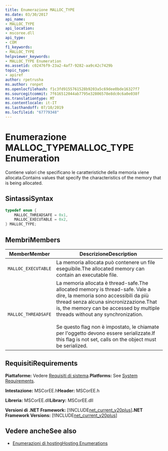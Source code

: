 ```yaml
---
title: Enumerazione MALLOC_TYPE
ms.date: 03/30/2017
api_name:
- MALLOC_TYPE
api_location:
- mscoree.dll
api_type:
- COM
f1_keywords:
- MALLOC_TYPE
helpviewer_keywords:
- MALLOC_TYPE Enumeration
ms.assetid: c02476f9-23a2-4af7-9282-aa9c42c7429b
topic_type:
- apiref
author: rpetrusha
ms.author: ronpet
ms.openlocfilehash: f1c3fd9155761528b9203a5c69dee0bde16327f7
ms.sourcegitcommit: 7f616512044ab7795e32806578e8dc0c6a0e038f
ms.translationtype: MT
ms.contentlocale: it-IT
ms.lasthandoff: 07/10/2019
ms.locfileid: "67779348"
---
```

# <a name="malloctype-enumeration"></a><span data-ttu-id="d7303-102">Enumerazione MALLOC_TYPE</span><span class="sxs-lookup"><span data-stu-id="d7303-102">MALLOC_TYPE Enumeration</span></span>
<span data-ttu-id="d7303-103">Contiene valori che specificano le caratteristiche della memoria viene allocata.</span><span class="sxs-lookup"><span data-stu-id="d7303-103">Contains values that specify the characteristics of the memory that is being allocated.</span></span>  
  
## <a name="syntax"></a><span data-ttu-id="d7303-104">Sintassi</span><span class="sxs-lookup"><span data-stu-id="d7303-104">Syntax</span></span>  
  
```cpp  
typedef enum {  
    MALLOC_THREADSAFE = 0x1,  
    MALLOC_EXECUTABLE = 0x2,  
} MALLOC_TYPE;  
```  
  
## <a name="members"></a><span data-ttu-id="d7303-105">Membri</span><span class="sxs-lookup"><span data-stu-id="d7303-105">Members</span></span>  
  
|<span data-ttu-id="d7303-106">Member</span><span class="sxs-lookup"><span data-stu-id="d7303-106">Member</span></span>|<span data-ttu-id="d7303-107">Descrizione</span><span class="sxs-lookup"><span data-stu-id="d7303-107">Description</span></span>|  
|------------|-----------------|  
|`MALLOC_EXECUTABLE`|<span data-ttu-id="d7303-108">La memoria allocata può contenere un file eseguibile.</span><span class="sxs-lookup"><span data-stu-id="d7303-108">The allocated memory can contain an executable file.</span></span>|  
|`MALLOC_THREADSAFE`|<span data-ttu-id="d7303-109">La memoria allocata è thread-safe.</span><span class="sxs-lookup"><span data-stu-id="d7303-109">The allocated memory is thread-safe.</span></span> <span data-ttu-id="d7303-110">Vale a dire, la memoria sono accessibili da più thread senza alcuna sincronizzazione.</span><span class="sxs-lookup"><span data-stu-id="d7303-110">That is, the memory can be accessed by multiple threads without any synchronization.</span></span><br /><br /> <span data-ttu-id="d7303-111">Se questo flag non è impostato, le chiamate per l'oggetto devono essere serializzate.</span><span class="sxs-lookup"><span data-stu-id="d7303-111">If this flag is not set, calls on the object must be serialized.</span></span>|  
  
## <a name="requirements"></a><span data-ttu-id="d7303-112">Requisiti</span><span class="sxs-lookup"><span data-stu-id="d7303-112">Requirements</span></span>  
 <span data-ttu-id="d7303-113">**Piattaforme:** Vedere [Requisiti di sistema](../../../../docs/framework/get-started/system-requirements.md).</span><span class="sxs-lookup"><span data-stu-id="d7303-113">**Platforms:** See [System Requirements](../../../../docs/framework/get-started/system-requirements.md).</span></span>  
  
 <span data-ttu-id="d7303-114">**Intestazione:** MSCorEE.h</span><span class="sxs-lookup"><span data-stu-id="d7303-114">**Header:** MSCorEE.h</span></span>  
  
 <span data-ttu-id="d7303-115">**Libreria:** MSCorEE.dll</span><span class="sxs-lookup"><span data-stu-id="d7303-115">**Library:** MSCorEE.dll</span></span>  
  
 <span data-ttu-id="d7303-116">**Versioni di .NET Framework:** [!INCLUDE[net_current_v20plus](../../../../includes/net-current-v20plus-md.md)]</span><span class="sxs-lookup"><span data-stu-id="d7303-116">**.NET Framework Versions:** [!INCLUDE[net_current_v20plus](../../../../includes/net-current-v20plus-md.md)]</span></span>  
  
## <a name="see-also"></a><span data-ttu-id="d7303-117">Vedere anche</span><span class="sxs-lookup"><span data-stu-id="d7303-117">See also</span></span>

- [<span data-ttu-id="d7303-118">Enumerazioni di hosting</span><span class="sxs-lookup"><span data-stu-id="d7303-118">Hosting Enumerations</span></span>](../../../../docs/framework/unmanaged-api/hosting/hosting-enumerations.md)
